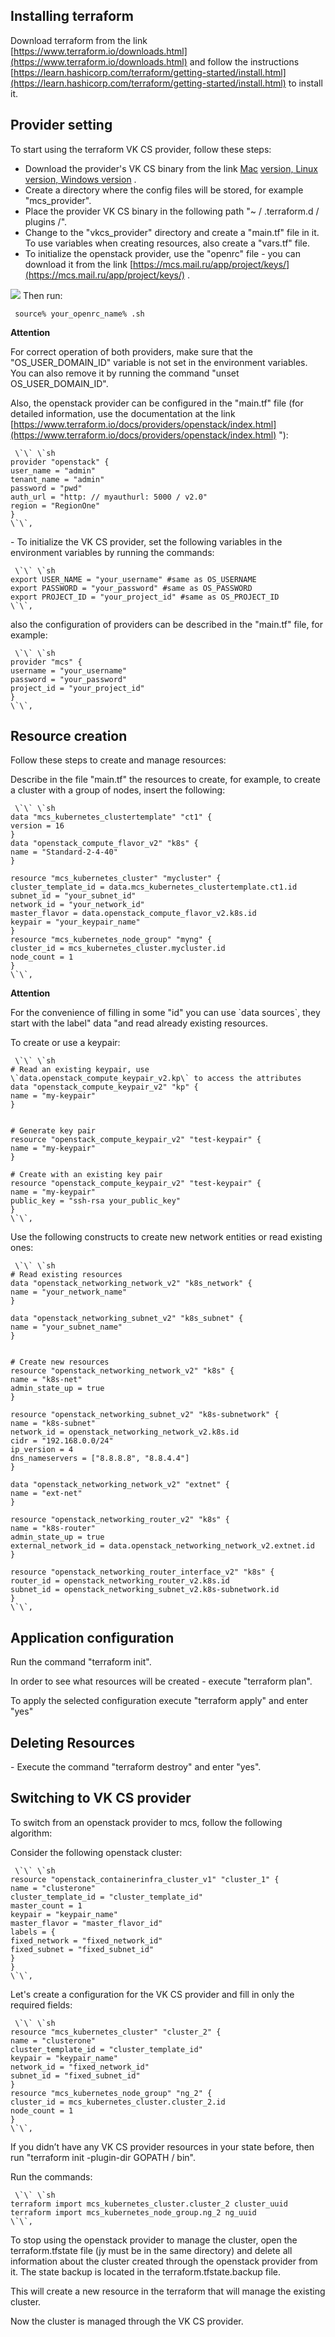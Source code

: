 ## Installing terraform

Download terraform from the link [https://www.terraform.io/downloads.html](https://www.terraform.io/downloads.html) and follow the instructions [https://learn.hashicorp.com/terraform/getting-started/install.html](https://learn.hashicorp.com/terraform/getting-started/install.html) to install it.

## Provider setting

To start using the terraform VK CS provider, follow these steps:

- Download the provider's VK CS binary from the link [Mac](https://hub.mcs.mail.ru/repository/terraform/darwin/v0.1.0/mcs-provider) [version, Linux](https://hub.mcs.mail.ru/repository/terraform/linux/v0.1.0/mcs-provider) [version, Windows version](https://hub.mcs.mail.ru/repository/terraform/windows/v0.1.0/mcs-provider.zip) .
- Create a directory where the config files will be stored, for example "mcs_provider".
- Place the provider VK CS binary in the following path "~ / .terraform.d / plugins /".
- Change to the "vkcs_provider" directory and create a "main.tf" file in it. To use variables when creating resources, also create a "vars.tf" file.
- To initialize the openstack provider, use the "openrc" file - you can download it from the link [https://mcs.mail.ru/app/project/keys/](https://mcs.mail.ru/app/project/keys/) .

![](./assets/1601594018584-1601594018584.png) Then run:

```
 source% your_openrc_name% .sh
```

**Attention**

For correct operation of both providers, make sure that the "OS_USER_DOMAIN_ID" variable is not set in the environment variables. You can also remove it by running the command "unset OS_USER_DOMAIN_ID".

Also, the openstack provider can be configured in the "main.tf" file (for detailed information, use the documentation at the link [https://www.terraform.io/docs/providers/openstack/index.html](https://www.terraform.io/docs/providers/openstack/index.html) "):

```
 \`\` \`sh
provider "openstack" {
user_name = "admin"
tenant_name = "admin"
password = "pwd"
auth_url = "http: // myauthurl: 5000 / v2.0"
region = "RegionOne"
}
\`\`,
```

\- To initialize the VK CS provider, set the following variables in the environment variables by running the commands:

```
 \`\` \`sh
export USER_NAME = "your_username" #same as OS_USERNAME
export PASSWORD = "your_password" #same as OS_PASSWORD
export PROJECT_ID = "your_project_id" #same as OS_PROJECT_ID
\`\`,
```

also the configuration of providers can be described in the "main.tf" file, for example:

```
 \`\` \`sh
provider "mcs" {
username = "your_username"
password = "your_password"
project_id = "your_project_id"
}
\`\`,
```

## Resource creation

Follow these steps to create and manage resources:

Describe in the file "main.tf" the resources to create, for example, to create a cluster with a group of nodes, insert the following:

```
 \`\` \`sh
data "mcs_kubernetes_clustertemplate" "ct1" {
version = 16
}
data "openstack_compute_flavor_v2" "k8s" {
name = "Standard-2-4-40"
}
 
resource "mcs_kubernetes_cluster" "mycluster" {
cluster_template_id = data.mcs_kubernetes_clustertemplate.ct1.id
subnet_id = "your_subnet_id"
network_id = "your_network_id"
master_flavor = data.openstack_compute_flavor_v2.k8s.id
keypair = "your_keypair_name"
}
resource "mcs_kubernetes_node_group" "myng" {
cluster_id = mcs_kubernetes_cluster.mycluster.id
node_count = 1
}
\`\`,
```

**Attention**

For the convenience of filling in some "id" you can use \`data sources\`, they start with the label" data "and read already existing resources.

To create or use a keypair:

```
 \`\` \`sh
# Read an existing keypair, use \`data.openstack_compute_keypair_v2.kp\` to access the attributes
data "openstack_compute_keypair_v2" "kp" {
name = "my-keypair"
}


# Generate key pair
resource "openstack_compute_keypair_v2" "test-keypair" {
name = "my-keypair"
}
 
# Create with an existing key pair
resource "openstack_compute_keypair_v2" "test-keypair" {
name = "my-keypair"
public_key = "ssh-rsa your_public_key"
}
\`\`,
```

Use the following constructs to create new network entities or read existing ones:

```
 \`\` \`sh
# Read existing resources
data "openstack_networking_network_v2" "k8s_network" {
name = "your_network_name"
}
 
data "openstack_networking_subnet_v2" "k8s_subnet" {
name = "your_subnet_name"
}


# Create new resources
resource "openstack_networking_network_v2" "k8s" {
name = "k8s-net"
admin_state_up = true
}
 
resource "openstack_networking_subnet_v2" "k8s-subnetwork" {
name = "k8s-subnet"
network_id = openstack_networking_network_v2.k8s.id
cidr = "192.168.0.0/24"
ip_version = 4
dns_nameservers = ["8.8.8.8", "8.8.4.4"]
}
 
data "openstack_networking_network_v2" "extnet" {
name = "ext-net"
}
 
resource "openstack_networking_router_v2" "k8s" {
name = "k8s-router"
admin_state_up = true
external_network_id = data.openstack_networking_network_v2.extnet.id
}
 
resource "openstack_networking_router_interface_v2" "k8s" {
router_id = openstack_networking_router_v2.k8s.id
subnet_id = openstack_networking_subnet_v2.k8s-subnetwork.id
}
\`\`,
```

## Application configuration

Run the command "terraform init".

In order to see what resources will be created - execute "terraform plan".

To apply the selected configuration execute "terraform apply" and enter "yes"

## Deleting Resources

\- Execute the command "terraform destroy" and enter "yes".

## Switching to VK CS provider

To switch from an openstack provider to mcs, follow the following algorithm:

Consider the following openstack cluster:

```
 \`\` \`sh
resource "openstack_containerinfra_cluster_v1" "cluster_1" {
name = "clusterone"
cluster_template_id = "cluster_template_id"
master_count = 1
keypair = "keypair_name"
master_flavor = "master_flavor_id"
labels = {
fixed_network = "fixed_network_id"
fixed_subnet = "fixed_subnet_id"
}
}
\`\`,
```

Let's create a configuration for the VK CS provider and fill in only the required fields:

```
 \`\` \`sh
resource "mcs_kubernetes_cluster" "cluster_2" {
name = "clusterone"
cluster_template_id = "cluster_template_id"
keypair = "keypair_name"
network_id = "fixed_network_id"
subnet_id = "fixed_subnet_id"
}
resource "mcs_kubernetes_node_group" "ng_2" {
cluster_id = mcs_kubernetes_cluster.cluster_2.id
node_count = 1
}
\`\`,
```

If you didn’t have any VK CS provider resources in your state before, then run "terraform init -plugin-dir GOPATH / bin".

Run the commands:

```
 \`\` \`sh
terraform import mcs_kubernetes_cluster.cluster_2 cluster_uuid
terraform import mcs_kubernetes_node_group.ng_2 ng_uuid
\`\`,
```

To stop using the openstack provider to manage the cluster, open the terraform.tfstate file (jy must be in the same directory) and delete all information about the cluster created through the openstack provider from it. The state backup is located in the terraform.tfstate.backup file.

This will create a new resource in the terraform that will manage the existing cluster.

Now the cluster is managed through the VK CS provider.
